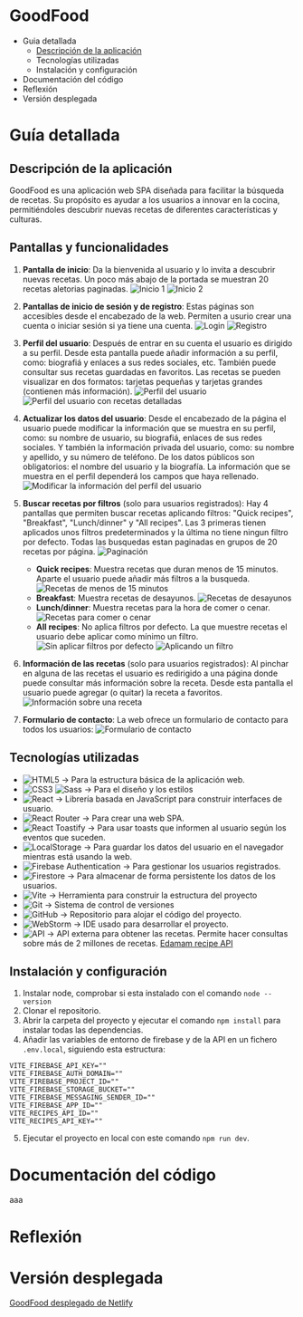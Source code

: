 # GoodFood

- Guia detallada
  - [Descripción de la aplicación](https://github.com/avilrod3004/Proyecto4_GoodFood/tree/4_2_firestorage?tab=readme-ov-file#descripci%C3%B3n-de-la-aplicaci%C3%B3n)
  - Tecnologías utilizadas
  - Instalación y configuración
- Documentación del código
- Reflexión
- Versión desplegada

# Guía detallada
## Descripción de la aplicación
GoodFood es una aplicación web SPA diseñada para facilitar la búsqueda de recetas.  Su propósito es ayudar a los usuarios a innovar en la cocina, permitiéndoles descubrir nuevas recetas de diferentes características y culturas.

## Pantallas y funcionalidades
1. **Pantalla de inicio**: Da la bienvenida al usuario y lo invita a descubrir nuevas recetas. Un poco más abajo de la portada se muestran 20 recetas aletorias paginadas.
![Inicio 1](images/inicio_1.png)
![Inicio 2](images/inicio_2.png)

2. **Pantallas de inicio de sesión y de registro**: Estas páginas son accesibles desde el encabezado de la web. Permiten a usurio crear una cuenta o iniciar sesión si ya tiene una cuenta.
![Login](images/login.png)
![Registro](images/registro.png)

3. **Perfil del usuario**: Después de entrar en su cuenta el usuario es dirigido a su perfil. Desde esta pantalla puede añadir información a su perfil, como: biografiá y enlaces a sus redes sociales, etc. También puede consultar sus recetas guardadas en favoritos. Las recetas se pueden visualizar en dos formatos: tarjetas pequeñas y tarjetas grandes (contienen más información).
![Perfil del usuario](images/perfil_usuario.png)
![Perfil del usuario con recetas detalladas](images/perfil_usuario_2.png)

4. **Actualizar los datos del usuario**: Desde el encabezado de la página el usuario puede modificar la información que se muestra en su perfil, como: su nombre de usuario, su biografiá, enlaces de sus redes sociales. Y también la información privada del usuario, como: su nombre y apellido, y su número de teléfono. 
De los datos públicos son obligatorios: el nombre del usuario y la biografía. La información que se muestra en el perfil dependerá los campos que haya rellenado.
![Modificar la información del perfil del usuario](images/modificar_perfil.png)

5. **Buscar recetas por filtros** (solo para usuarios registrados): Hay 4 pantallas que permiten buscar recetas aplicando filtros: "Quick recipes", "Breakfast", "Lunch/dinner" y "All recipes". Las 3 primeras tienen aplicados unos filtros predeterminados y la última no tiene ningun filtro por defecto.
Todas las busquedas estan paginadas en grupos de 20 recetas por página.
![Paginación](images/paginacion.png)

   - **Quick recipes**: Muestra recetas que duran menos de 15 minutos. Aparte el usuario puede añadir más filtros a la busqueda.
![Recetas de menos de 15 minutos](images/quickrecipes.png)
    - **Breakfast**: Muestra recetas de desayunos.
![Recetas de desayunos](images/breakfast.png)
    - **Lunch/dinner**: Muestra recetas para la hora de comer o cenar.
![Recetas para comer o cenar](images/lunch-dinner.png)
    - **All recipes**: No aplica filtros por defecto. La que muestre recetas el usuario debe aplicar como mínimo un filtro.
![Sin aplicar filtros por defecto](images/all_recipes_1.png)
![Aplicando un filtro](images/all_recipes_2.png)

6. **Información de las recetas** (solo para usuarios registrados): Al pinchar en alguna de las recetas el usuario es redirigido a una página donde puede consultar más información sobre la receta. Desde esta pantalla el usuario puede agregar (o quitar) la receta a favoritos.
![Información sobre una receta](images/info_receta.png)

7. **Formulario de contacto**: La web ofrece un formulario de contacto para todos los usuarios:
![Formulario de contacto](images/contacto.png)

## Tecnologías utilizadas
- ![HTML5](https://img.shields.io/badge/HTML5-E34F26?logo=html5&logoColor=white) -> Para la estructura básica de la aplicación web.
- ![CSS3](https://img.shields.io/badge/CSS3-1572B6?logo=css3&logoColor=white) ![Sass](https://img.shields.io/badge/Sass-CC6699?logo=sass&logoColor=white) -> Para el diseño y los estilos
- ![React](https://img.shields.io/badge/React-61DAFB?logo=react&logoColor=white) -> Librería basada en JavaScript para construir interfaces de usuario.
- ![React Router](https://img.shields.io/badge/React_Router-CA4245?logo=react-router&logoColor=white) -> Para crear una web SPA.
- ![React Toastify](https://img.shields.io/badge/React_Toastify-FFDD00?logo=react&logoColor=black) -> Para usar toasts que informen al usuario según los eventos que suceden.
- ![LocalStorage](https://img.shields.io/badge/LocalStorage-00599C?logo=databricks&logoColor=white) -> Para guardar los datos del usuario en el navegador mientras está usando la web.
- ![Firebase Authentication](https://img.shields.io/badge/Firebase_Auth-FFCA28?logo=firebase&logoColor=black) -> Para gestionar los usuarios registrados.
- ![Firestore](https://img.shields.io/badge/Firestore-FFA000?logo=firebase&logoColor=black) -> Para almacenar de forma persistente los datos de los usuarios.
- ![Vite](https://img.shields.io/badge/Vite-646CFF?logo=vite&logoColor=white) -> Herramienta para construir la estructura del proyecto
- ![Git](https://img.shields.io/badge/Git-F05032?logo=git&logoColor=white) -> Sistema de control de versiones
- ![GitHub](https://img.shields.io/badge/GitHub-181717?logo=github&logoColor=white) -> Repositorio para alojar el código del proyecto.
- ![WebStorm](https://img.shields.io/badge/WebStorm-21D789?logo=webstorm&logoColor=white) -> IDE usado para desarrollar el proyecto.
- ![API](https://img.shields.io/badge/Edaman_recipe_API-0088CC?logo=api&logoColor=white) -> API externa para obtener las recetas. Permite hacer consultas sobre más de 2 millones de recetas. [Edamam recipe API](https://developer.edamam.com/edamam-recipe-api)

## Instalación y configuración
1. Instalar node, comprobar si esta instalado con el comando `node --version`
2. Clonar el repositorio.
3. Abrir la carpeta del proyecto y ejecutar el comando `npm install` para instalar todas las dependencias.
4. Añadir las variables de entorno de firebase y de la API en un fichero `.env.local`, siguiendo esta estructura:
```
VITE_FIREBASE_API_KEY=""
VITE_FIREBASE_AUTH_DOMAIN=""
VITE_FIREBASE_PROJECT_ID=""
VITE_FIREBASE_STORAGE_BUCKET=""
VITE_FIREBASE_MESSAGING_SENDER_ID=""
VITE_FIREBASE_APP_ID=""
VITE_RECIPES_API_ID=""
VITE_RECIPES_API_KEY=""
```
5. Ejecutar el proyecto en local con este comando `npm run dev`.

# Documentación del código
aaa

# Reflexión

# Versión desplegada
[GoodFood desplegado de Netlify](fanciful-vacherin-2a3294.netlify.app/)
